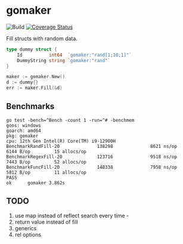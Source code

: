 # gomaker
![Build](https://github.com/mladensavic94/gomaker/actions/workflows/go.yml/badge.svg)
[![Coverage Status](https://coveralls.io/repos/github/mladensavic94/gomaker/badge.svg?branch=main)](https://coveralls.io/github/mladensavic94/gomaker?branch=main)

Fill structs with random data.

```go
type dummy struct {
    Id          int64  `gomaker:"rand[1;10;1]"`
    DummyString string `gomaker:"rand"`
}

maker := gomaker.New()
d := dummy{}
err := maker.Fill(&d)
```

## Benchmarks
```shell
go test -bench=^Bench -count 1 -run=^# -benchmem
goos: windows
goarch: amd64
pkg: gomaker
cpu: 12th Gen Intel(R) Core(TM) i9-12900H
BenchmarkRandFill-20              138298              8621 ns/op            6144 B/op         15 allocs/op
BenchmarkRegexFill-20             123716              9518 ns/op            7443 B/op         52 allocs/op
BenchmarkFuncFill-20              148338              7958 ns/op            5812 B/op         11 allocs/op
PASS
ok      gomaker 3.862s
```

## TODO
1. use map instead of reflect search every time -
2. return value instead of fill
3. generics
4. rel options